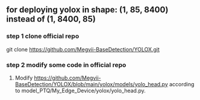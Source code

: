 ## for deploying yolox in shape: (1, 85, 8400) instead of (1, 8400, 85)
### step 1 clone official repo
git clone https://github.com/Megvii-BaseDetection/YOLOX.git
### step 2 modify some code in official repo
  1. Modify https://github.com/Megvii-BaseDetection/YOLOX/blob/main/yolox/models/yolo_head.py according to model_PTQ/My_Edge_Device/yolox/yolo_head.py.